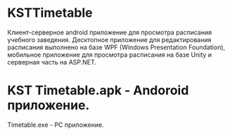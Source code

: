 # KSTTimetable
Клиент-серверное android приложение для просмотра расписания учебного заведения.
Десктопное приложение для редактирования расписания выполнено на базе WPF (Windows Presentation Foundation), мобильное приложение для просмотра расписания на базе Unity и серверная часть на ASP.NET.
# KST Timetable.apk - Andoroid приложение.
Timetable.exe - PC приложение.
